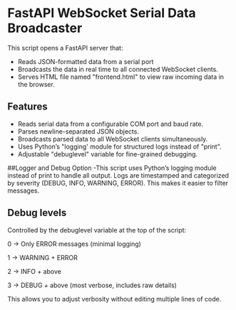 # FastAPI WebSocket Serial Data Broadcaster

This script opens a FastAPI server that:
- Reads JSON-formatted data from a serial port
- Broadcasts the data in real time to all connected WebSocket clients.
- Serves HTML file named "frontend.html" to view raw incoming data in the browser.

## Features
- Reads serial data from a configurable COM port and baud rate.
- Parses newline-separated JSON objects.
- Broadcasts parsed data to all WebSocket clients simultaneously.
- Uses Python’s "logging' module for structured logs instead of "print".
- Adjustable "debuglevel" variable for fine-grained debugging.

##Logger and Debug Option
-This script uses Python’s logging module instead of print to handle all output.
Logs are timestamped and categorized by severity (DEBUG, INFO, WARNING, ERROR).
This makes it easier to filter messages.

## Debug levels
Controlled by the debuglevel variable at the top of the script:

0 → Only ERROR messages (minimal logging)

1 → WARNING + ERROR

2 → INFO + above

3 → DEBUG + above (most verbose, includes raw details)

This allows you to adjust verbosity without editing multiple lines of code.
